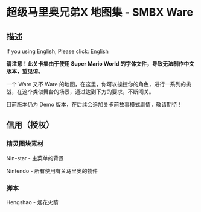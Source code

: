 # 超级马里奥兄弟X 地图集 - SMBX Ware
## 描述
If you using English, Please click: [English](https://github.com/Rosalina129/smbxware/blob/main/README.md)

__请注意！此关卡集由于使用 Super Mario World 的字体文件，导致无法制作中文版本，望见谅。__

一个 Ware 又不 Ware 的地图，在这里，你可以操控你的角色，进行一系列的挑战，在这个类似舞台的场景，通过达到下方的要求，不断闯关。

目前版本仍为 Demo 版本，在后续会追加关卡前故事模式剧情，敬请期待！

## 信用（授权）
### 精灵图块素材
Nin-star - 主菜单的背景

Nintendo - 所有使用有关马里奥的物件
### 脚本
Hengshao - 烟花火箭
